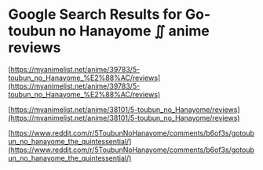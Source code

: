 # Google Search Results for Go-toubun no Hanayome ∬ anime reviews
[https://myanimelist.net/anime/39783/5-toubun_no_Hanayome_%E2%88%AC/reviews](https://myanimelist.net/anime/39783/5-toubun_no_Hanayome_%E2%88%AC/reviews)

[https://myanimelist.net/anime/38101/5-toubun_no_Hanayome/reviews](https://myanimelist.net/anime/38101/5-toubun_no_Hanayome/reviews)

[https://www.reddit.com/r/5ToubunNoHanayome/comments/b6of3s/gotoubun_no_hanayome_the_quintessential/](https://www.reddit.com/r/5ToubunNoHanayome/comments/b6of3s/gotoubun_no_hanayome_the_quintessential/)

